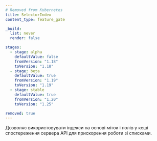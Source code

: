 ```yaml
---
# Removed from Kubernetes
title: SelectorIndex
content_type: feature_gate

_build:
  list: never
  render: false

stages:
  - stage: alpha 
    defaultValue: false
    fromVersion: "1.18"
    toVersion: "1.18"
  - stage: beta 
    defaultValue: true
    fromVersion: "1.19"
    toVersion: "1.19"
  - stage: stable
    defaultValue: true
    fromVersion: "1.20"
    toVersion: "1.25"

removed: true  
---
```

Дозволяє використовувати індекси на основі міток і полів у кеші спостереження сервера API для прискорення роботи зі списками.
